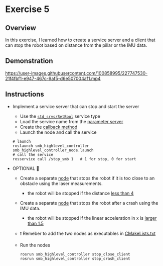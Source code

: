 # Exercise 5

## Overview

In this exercise, I learned how to create a service server and a client that can stop the robot based on distance from the pillar or the IMU data.

## Demonstration




https://user-images.githubusercontent.com/100858995/227747530-21f4fbf1-e947-467c-9af5-d6e507004af1.mp4




## Instructions

- Implement a service server that can stop and start the server
  - Use the [`std_srvs/SetBool`](http://docs.ros.org/en/noetic/api/std_srvs/html/srv/SetBool.html) service type
  - Load the service name from the [parameter server](https://github.com/Perian-Yan/Introduction-to-ROS/blob/e047ccad2cbb9be144bdc77a2faa9f91e4026266/Exercise%205/src/smb_highlevel_controller/config/config.yaml#L10-L11)
  - Create the [callback method](https://github.com/Perian-Yan/Introduction-to-ROS/blob/40d734d955247446eb8a5961203f41ca82c5e914/Exercise%205/src/smb_highlevel_controller/src/SmbHighlevelController.cpp#L53-L64)
  - Launch the node and call the service
  
  ```shell
  # launch
  roslaunch smb_highlevel_controller smb_highlevel_controller_node.launch
  # call the service
  rosservice call /stop_smb 1   # 1 for stop, 0 for start
  ```
  
- OPTIONAL 👏 
  - Create a separate [node](https://github.com/Perian-Yan/Introduction-to-ROS/blob/40d734d955247446eb8a5961203f41ca82c5e914/Exercise%205/src/smb_highlevel_controller/src/StopClose.cpp) that stops the robot if it is too close to an obstacle using the laser measurements.
    - the robot will be stopped if the distance [less than 4](https://github.com/Perian-Yan/Introduction-to-ROS/blob/40d734d955247446eb8a5961203f41ca82c5e914/Exercise%205/src/smb_highlevel_controller/src/StopClose.cpp#L36-L42)
     
  - Create a separate [node](https://github.com/Perian-Yan/Introduction-to-ROS/blob/40d734d955247446eb8a5961203f41ca82c5e914/Exercise%205/src/smb_highlevel_controller/src/StopCrash.cpp) that stops the robot after a crash using the IMU data.
    - the robot will be stopped if the linear acceleration in x is [larger than 1.5](https://github.com/Perian-Yan/Introduction-to-ROS/blob/40d734d955247446eb8a5961203f41ca82c5e914/Exercise%205/src/smb_highlevel_controller/src/StopCrash.cpp#L14-L20) 
    
  - ❗ Remeber to add the two nodes as executables in [CMakeLists.txt](https://github.com/Perian-Yan/Introduction-to-ROS/blob/40d734d955247446eb8a5961203f41ca82c5e914/Exercise%205/src/smb_highlevel_controller/CMakeLists.txt#L50-L66)  
  - Run the nodes
    ```shell
    rosrun smb_highlevel_controller stop_close_client
    rosrun smb_highlevel_controller stop_crash_client
    ```
